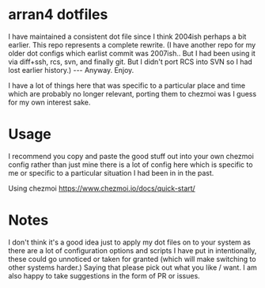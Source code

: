 # arran4 dotfiles

I have maintained a consistent dot file since I think 2004ish perhaps a bit earlier. This repo represents a complete rewrite. (I have another repo for my older dot configs which earlist commit was 2007ish.. But I had been using it via diff+ssh, rcs, svn, and finally git. But I didn't port RCS into SVN so I had lost earlier history.) --- Anyway. Enjoy. 

I have a lot of things here that was specific to a particular place and time which are probably no longer relevant, porting them to chezmoi was I guess for my own interest sake.

# Usage

I recommend you copy and paste the good stuff out into your own chezmoi config rather than just mine there is a lot of config here which is specific to me or specific to a particular situation I had been in in the past.

Using chezmoi https://www.chezmoi.io/docs/quick-start/

# Notes

I don't think it's a good idea just to apply my dot files on to your system as there are a lot of configuration options and scripts I have put in intentionally, these could go unnoticed or taken for granted (which will make switching to other systems harder.) Saying that please pick out what you like / want. I am also happy to take suggestions in the form of PR or issues.
